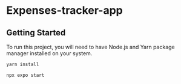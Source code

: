 # Expenses-tracker-app

## Getting Started

To run this project, you will need to have Node.js and Yarn package manager installed on your system.

```sh
yarn install

npx expo start

